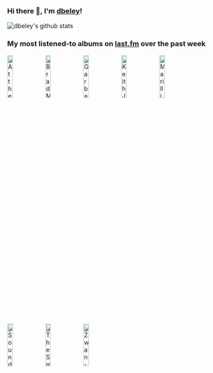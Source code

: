 ### Hi there 👋, I'm [dbeley](https://dbeley.ovh/en)!

![dbeley's github stats](https://github-readme-stats.vercel.app/api?username=dbeley)

### My most listened-to albums on [last.fm](https://www.last.fm/user/d_beley) over the past week

[<img src='https://lastfm.freetls.fastly.net/i/u/300x300/3fcb32948e2e561f2882fc4ed445efcb.jpg' width='16%' height='16%' alt='At the Drive-In - Acrobatic Tenement'>](https://www.last.fm/music/at%2bthe%2bdrive-in/acrobatic%2btenement)&nbsp;
[<img src='https://lastfm.freetls.fastly.net/i/u/300x300/537ec3ac69344140ace0d8563b3eb80b.jpg' width='16%' height='16%' alt='Brad Mehldau - Largo'>](https://www.last.fm/music/brad%2bmehldau/largo)&nbsp;
[<img src='https://lastfm.freetls.fastly.net/i/u/300x300/5f08b647ec5bf2f8f1b7743c5943f4f3.jpg' width='16%' height='16%' alt='Garbage - Garbage'>](https://www.last.fm/music/garbage/garbage)&nbsp;
[<img src='https://lastfm.freetls.fastly.net/i/u/300x300/afc92866d9ce4f66cfaf8b4b5d309226.jpg' width='16%' height='16%' alt='Keith Jarrett Trio - Standards, Volume 1'>](https://www.last.fm/music/keith%2bjarrett%2btrio/standards%252c%2bvolume%2b1)&nbsp;
[<img src='https://lastfm.freetls.fastly.net/i/u/300x300/97d747fc07d1bd7c0476edf76efd0044.jpg' width='16%' height='16%' alt='Marillion - Fugazi'>](https://www.last.fm/music/marillion/fugazi)&nbsp;
<br>
[<img src='https://lastfm.freetls.fastly.net/i/u/300x300/58cbe1d4cc2b4077abf97c2c6f7b1a7b.jpg' width='16%' height='16%' alt='Soundgarden - Down on the Upside'>](https://www.last.fm/music/soundgarden/down%2bon%2bthe%2bupside)&nbsp;
[<img src='https://lastfm.freetls.fastly.net/i/u/300x300/fe5ff0f082985a8632fe4a0bcfc58a47.jpg' width='16%' height='16%' alt='The Smashing Pumpkins - The Aeroplane Flies High'>](https://www.last.fm/music/the%2bsmashing%2bpumpkins/the%2baeroplane%2bflies%2bhigh)&nbsp;
[<img src='https://lastfm.freetls.fastly.net/i/u/300x300/024dc283f04ee3dc9c59f9252cffabaa.png' width='16%' height='16%' alt='Zwan - Mary Star of the Sea'>](https://www.last.fm/music/zwan/mary%2bstar%2bof%2bthe%2bsea)&nbsp;
